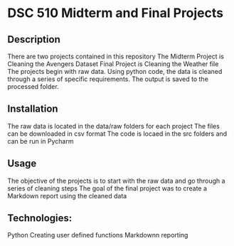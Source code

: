 # DSC 510 Midterm and Final Projects

## Description
There are two projects contained in this repository
The Midterm Project is Cleaning the Avengers Dataset
Final Project is Cleaning the Weather file
The projects begin with raw data.
Using python code, the data is cleaned through a series of specific requirements.
The output is saved to the processed folder.

## Installation
The raw data is located in the data/raw folders for each project 
The files can be downloaded in csv format
The code is locaed in the src folders and can be run in Pycharm

## Usage
The objective of the projects is to start with the raw data and go through a series of cleaning steps
The goal of the final project was to create a Markdown report using the cleaned data

## Technologies:
Python
Creating user defined functions
Markdownn reporting

